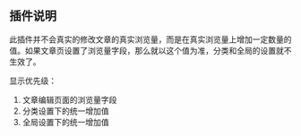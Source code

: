 ## 插件说明

此插件并不会真实的修改文章的真实浏览量，而是在真实浏览量上增加一定数量的值。如果文章页设置了浏览量字段，那么就以这个值为准，分类和全局的设置就不生效了。

显示优先级：
1. 文章编辑页面的浏览量字段
2. 分类设置下的统一增加值
3. 全局设置下的统一增加值